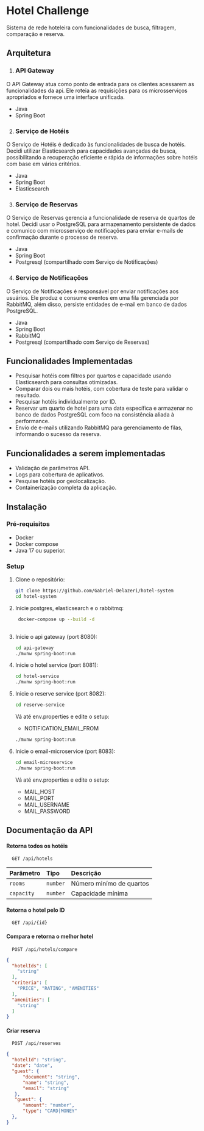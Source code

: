 
# Hotel Challenge

Sistema de rede hoteleira com funcionalidades de busca, filtragem, comparação e reserva.











## Arquitetura

1.  ### API Gateway
O API Gateway atua como ponto de entrada para os clientes acessarem as funcionalidades da api. Ele roteia as requisições para os microsserviços apropriados e fornece uma interface unificada.
 - Java
 - Spring Boot

2. ### Serviço de Hotéis
O Serviço de Hotéis é dedicado às funcionalidades de busca de hotéis. Decidi utilizar Elasticsearch para capacidades avançadas de busca, possibilitando a recuperação eficiente e rápida de informações sobre hotéis com base em vários critérios.
- Java
- Spring Boot
- Elasticsearch

3. ### Serviço de Reservas
O Serviço de Reservas gerencia a funcionalidade de reserva de quartos de hotel. Decidi usar o PostgreSQL para armazenamento persistente de dados e comunico com microsserviço de notificações para enviar e-mails de confirmação durante o processo de reserva.
- Java
- Spring Boot
- Postgresql (compartilhado com Serviço de Notificações)

4. ### Serviço de Notificações
O Serviço de Notificações é responsável por enviar notificações aos usuários. Ele produz e consume eventos em uma fila gerenciada por RabbitMQ, além disso, persiste entidades de e-mail em banco de dados PostgreSQL.
- Java
- Spring Boot
- RabbitMQ
- Postgresql (compartilhado com Serviço de Reservas)
## Funcionalidades Implementadas

- Pesquisar hotéis com filtros por quartos e capacidade usando Elasticsearch para consultas otimizadas.
- Comparar dois ou mais hotéis, com cobertura de teste para validar o resultado.
- Pesquisar hotéis individualmente por ID.
- Reservar um quarto de hotel para uma data específica e armazenar no banco de dados PostgreSQL com foco na consistência aliada à performance.
- Envio de e-mails utilizando RabbitMQ para gerenciamento de filas, informando o sucesso da reserva.

## Funcionalidades a serem implementadas

- Validação de parâmetros API.
- Logs para cobertura de aplicativos.
- Pesquise hotéis por geolocalização.
- Containerização completa da aplicação.
## Instalação

### Pré-requisitos

- Docker
- Docker compose
- Java 17 ou superior.

### Setup

1. Clone o repositório:
   ```bash
   git clone https://github.com/Gabriel-Delazeri/hotel-system
   cd hotel-system
    ```
    
2. Inicie postgres, elasticsearch e o rabbitmq:
   ```bash
    docker-compose up --build -d
    
     ```
3. Inicie o api gateway (port 8080):
   ```bash
   cd api-gateway
   ./mvnw spring-boot:run  
    ```

4. Inicie o hotel service (port 8081):
   ```bash
   cd hotel-service
   ./mvnw spring-boot:run  
    ```

5. Inicie o reserve service (port 8082):
   ```bash
   cd reserve-service  
    ```

    Vá até env.properties e edite o setup:
    - NOTIFICATION_EMAIL_FROM

    ```bash
    ./mvnw spring-boot:run  
    ```
6. Inicie o email-microservice (port 8083):
   ```bash
   cd email-microservice
   ./mvnw spring-boot:run  
    ```

    Vá até env.properties e edite o setup:
    - MAIL_HOST
    - MAIL_PORT
    - MAIL_USERNAME
    - MAIL_PASSWORD
## Documentação da API

#### Retorna todos os hotéis

```http
  GET /api/hotels
```

| Parâmetro   | Tipo       | Descrição                           |
| :---------- | :--------- | :---------------------------------- |
| `rooms` | `number` | Número minímo de quartos |
| `capacity` | `number` | Capacidade mínima |

#### Retorna o hotel pelo ID

```http
  GET /api/{id}
```

#### Compara e retorna o melhor hotel

```http
  POST /api/hotels/compare
```

```json
{
  "hotelIds": [
    "string"
  ],
  "criteria": [
    "PRICE", "RATING", "AMENITIES"
  ],
  "amenities": [
    "string"
  ]
}
```


#### Criar reserva

```http
  POST /api/reserves
```

```json
{
  "hotelId": "string",
  "date": "date",
  "guest": {
      "document": "string",
      "name": "string",
      "email": "string"
   },
   "guest": {
      "amount": "number",
      "type": "CARD|MONEY"
  },
}
```
